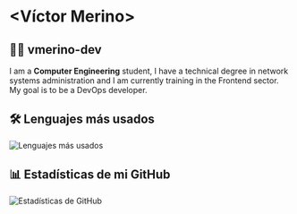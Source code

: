 # <Víctor Merino>
## 🧑‍💻 vmerino-dev
I am a **Computer Engineering** student, I have a technical degree in network systems administration and I am currently training in the Frontend sector.
My goal is to be a DevOps developer.

## 🛠️ Lenguajes más usados
![Lenguajes más usados](https://github-readme-stats.vercel.app/api/top-langs/?username=vmerino-dev&layout=compact&theme=radical)

## 📊 Estadísticas de mi GitHub
![Estadísticas de GitHub](https://github-readme-stats.vercel.app/api?username=vmerino-dev&show_icons=true&theme=radical)


<!--
**vmerino-dev/vmerino-dev** is a ✨ _special_ ✨ repository because its `README.md` (this file) appears on your GitHub profile.

Here are some ideas to get you started:

- 🔭 I’m currently working on ...
- 🌱 I’m currently learning ...
- 👯 I’m looking to collaborate on ...
- 🤔 I’m looking for help with ...
- 💬 Ask me about ...
- 📫 How to reach me: ...
- 😄 Pronouns: ...
- ⚡ Fun fact: ...
-->
